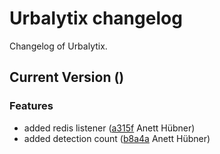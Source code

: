 # Urbalytix changelog

Changelog of Urbalytix.

## Current Version ()

### Features

-  added redis listener ([a315f](https://github.com/starwit/Urbalytix/commit/a315fc0f8638364) Anett Hübner)  
-  added detection count ([b8a4a](https://github.com/starwit/Urbalytix/commit/b8a4a7727a15aa5) Anett Hübner)  

